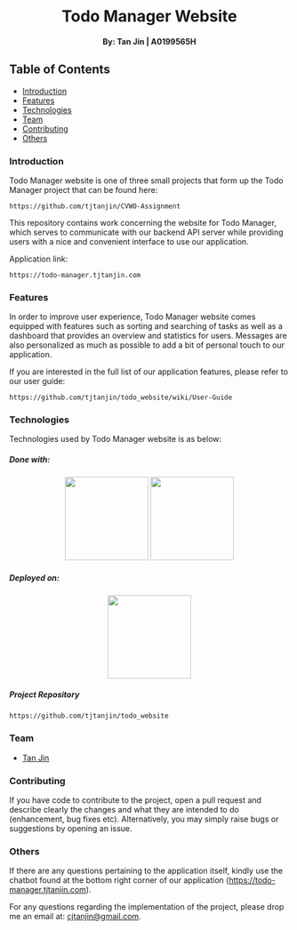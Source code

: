 <p align="center">
  <h1 align="center">Todo Manager Website</h1>
  <h4 align="center">By: Tan Jin | A0199565H</h4>
</p>

## Table of Contents
* [Introduction](#introduction)
* [Features](#features)
* [Technologies](#technologies)
* [Team](#team)
* [Contributing](#contributing)
* [Others](#others)
### Introduction
Todo Manager website is one of three small projects that form up the Todo Manager project that can be found here:
```
https://github.com/tjtanjin/CVWO-Assignment
```
This repository contains work concerning the website for Todo Manager, which serves to communicate with our backend API server while providing users with a nice and convenient interface to use our application.

Application link:
```
https://todo-manager.tjtanjin.com
```
### Features
In order to improve user experience, Todo Manager website comes equipped with features such as sorting and searching of tasks as well as a dashboard that provides an overview and statistics for users. Messages are also personalized as much as possible to add a bit of personal touch to our application.

If you are interested in the full list of our application features, please refer to our user guide:
```
https://github.com/tjtanjin/todo_website/wiki/User-Guide
```
### Technologies
Technologies used by Todo Manager website is as below:
##### Done with:

<p align="center">
  <img height="150" width="150" src="https://cdn4.iconfinder.com/data/icons/logos-3/600/React.js_logo-512.png" />
  <img height="150" width="150" src="https://img.icons8.com/color/240/000000/bootstrap.png" />
</p>

##### Deployed on:
<p align="center">
  <img height="150" width="150" src="https://www.netlify.com/img/press/logos/logomark.png" />
</p>

##### Project Repository
```
https://github.com/tjtanjin/todo_website
```
### Team
* [Tan Jin](#https://github.com/tjtanjin)

### Contributing
If you have code to contribute to the project, open a pull request and describe clearly the changes and what they are intended to do (enhancement, bug fixes etc). Alternatively, you may simply raise bugs or suggestions by opening an issue.
### Others
If there are any questions pertaining to the application itself, kindly use the chatbot found at the bottom right corner of our application (https://todo-manager.tjtanjin.com).

For any questions regarding the implementation of the project, please drop me an email at: cjtanjin@gmail.com.

